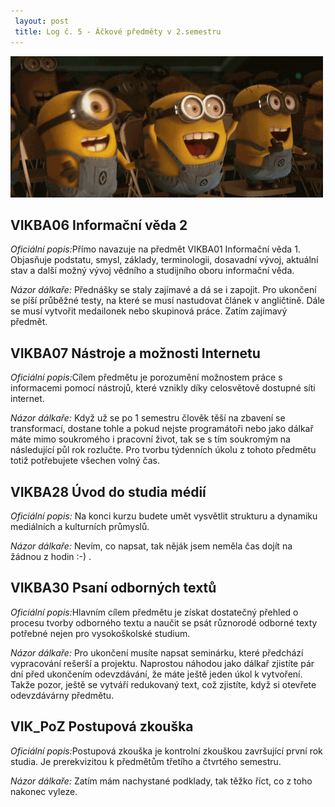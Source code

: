 ```yaml
---
 layout: post
 title: Log č. 5 - Áčkové předměty v 2.semestru
---
```

<img src="images/radost.gif" alt="radost">

<h2>VIKBA06 Informační věda 2</h2>
<p><i>Oficiální popis:</i>Přímo navazuje na předmět VIKBA01 Informační věda 1. Objasňuje podstatu, smysl, základy, terminologii, dosavadní vývoj, aktuální stav a další možný vývoj vědního a studijního oboru informační věda.</p>
<p><i>Názor dálkaře: </i>Přednášky se staly zajímavé a dá se i zapojit. Pro ukončení se píší průběžné testy, na které se musí nastudovat článek v angličtině. Dále se musí vytvořit medailonek nebo skupinová práce. Zatím zajímavý předmět.</p>

<h2>VIKBA07 Nástroje a možnosti Internetu</h2>
<p><i>Oficiální popis:</i>Cílem předmětu je porozumění možnostem práce s informacemi pomocí nástrojů, které vznikly díky celosvětově dostupné síti internet.</p>
<p><i>Názor dálkaře: </i> Když už se po 1 semestru člověk těší na zbavení se transformací, dostane tohle a pokud nejste programátoři nebo jako dálkař máte mimo soukromého i pracovní život, tak se s tím soukromým na následující půl rok rozlučte. Pro tvorbu týdenních úkolu z tohoto předmětu totiž potřebujete všechen volný čas.</p>

<h2>VIKBA28 Úvod do studia médií</h2>
<p><i>Oficiální popis:</i> Na konci kurzu budete umět vysvětlit strukturu a dynamiku mediálních a kulturních průmyslů. </p>
<p><i>Názor dálkaře: </i> Nevím, co napsat, tak něják jsem neměla čas dojít na žádnou z hodin :-) . </p>

<h2>VIKBA30 Psaní odborných textů</h2>
<p><i>Oficiální popis:</i>Hlavním cílem předmětu je získat dostatečný přehled o procesu tvorby odborného textu a naučit se psát různorodé odborné texty potřebné nejen pro vysokoškolské studium.</p>
<p><i>Názor dálkaře: </i>Pro ukončení musíte napsat seminárku, které předchází vypracování rešerší a projektu. Naprostou náhodou jako dálkař zjistíte pár dní před ukončením odevzdávání, že máte ještě jeden úkol k vytvoření. Takže pozor, ještě se vytváří redukovaný text, což zjistíte, když si otevřete odevzdávárny předmětu.</p>

<h2>VIK_PoZ Postupová zkouška</h2>
<p><i>Oficiální popis:</i>Postupová zkouška je kontrolní zkouškou završující první rok studia. Je prerekvizitou k předmětům třetího a čtvrtého semestru. </p>
<p><i>Názor dálkaře: </i>Zatím mám nachystané podklady, tak těžko říct, co z toho nakonec vyleze.</p>
